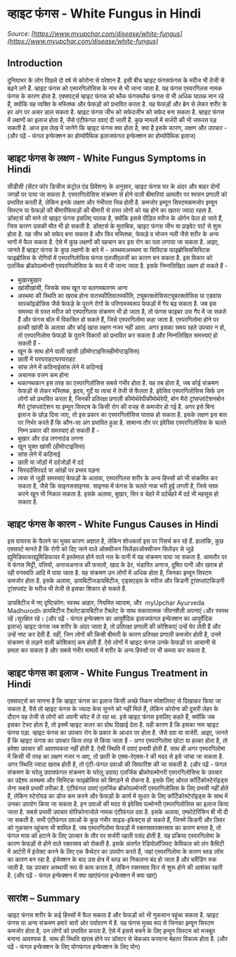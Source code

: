 # व्हाइट फंगस - White Fungus in Hindi
_Source: [https://www.myupchar.com/disease/white-fungus](https://www.myupchar.com/disease/white-fungus)_

## Introduction
दुनियाभर के लोग पिछले दो वर्ष से कोरोना से परेशान हैं. इसी बीच व्हाइट फंगसफंगस के मरीज भी तेजी से बढ़ने लगे हैं. व्हाइट फंगस को एस्परगिलोसिस के नाम से भी जाना जाता है. यह फंगस एस्परगिलस नामक फंगस के कारण होता है.
एक्सपर्ट्स व्हाइट फंगस को ब्लैक फंगसब्लैक फंगस से भी अधिक घातक मान रहे हैं, क्‍योंकि यह व्यक्ति के मस्तिष्‍क और फेफड़ों को प्रभावित करता है. यह फेफड़ों और ब्रेन से लेकर शरीर के हर अंग पर असर डाल सकता है.
व्हाइट फंगस जीभ को सफेदजीभ को सफेद बना सकता है. व्हाइट फंगस में लक्षणों का इलाज होता है, जैसे एंटीफंगल दवाएं दी जाती हैं. कुछ मामलों में सर्जरी की भी जरूरत पड़ सकती है.
आज इस लेख में जानेंगे कि व्हाइट फंगस क्या होता है, क्या है इसके कारण, लक्षण और उपचार -
(और पढ़ें - फंगल इन्फेक्शन का होम्योपैथिक इलाजफंगल इन्फेक्शन का होम्योपैथिक इलाज)

## व्हाइट फंगस के लक्षण - White Fungus Symptoms in Hindi
सीडीसी (सेंटर फॉर डिजीज कंट्रोल एंड प्रिवेंशन) के अनुसार, व्हाइट फंगस घर के अंदर और बाहर दोनों जगहों पर पाया जा सकता है. एस्परगिलोसिस संक्रमण से होने वाली बीमारियां आमतौर पर श्वसन प्रणाली को प्रभावित करती है, लेकिन इनके लक्षण और गंभीरता भिन्न होती है. कमजोर इम्यून सिस्टमकमजोर इम्यून सिस्टम या फेफड़ों की बीमारीफेफड़ों की बीमारी से ग्रस्त लोगों को यह होने का खतरा ज्यादा रहता है.
डॉक्टर्स की माने तो व्हाइट फंगस इसलिए घातक है, क्योंकि इससे पीड़ित मरीज के ऑर्गन फेल हो जाते हैं, जिस कारण उसकी मौत भी हो सकती है. डॉक्टर्स के मुताबिक, व्हाइट फंगस जीभ या प्राइवेट पार्ट से शुरू होता है. यह जीभ को सफेद बना सकता है और फिर मस्तिष्क, फेफड़े व भोजन नली जैसे शरीर के अन्य भागों में फैल सकता है. ऐसे में कुछ लक्षणों की पहचान कर इस रोग का पता लगाया जा सकता है. आइए, जानते हैं व्हाइट फंगस के कुछ लक्षणों के बारे में -
अस्थमाअस्थमा या सिस्टिक फाइब्रोसिससिस्टिक फाइब्रोसिस के रोगियों में एस्परगिलोसिस फंगस एलर्जीएलर्जी का कारण बन सकता है. इस विकार को एलर्जिक ब्रोंकोपल्मोनरी एस्परगिलोसिस के रूप में भी जाना जाता है. इसके निम्नलिखित लक्षण हो सकते हैं -
- बुखारबुखार
- खांसीखांसी, जिसके साथ खून या बलगमबलगम आना
- अस्थमा की स्थिति का खराब होना
वातस्फीतिवातस्फीति, ट्यूबरक्लोसिसट्यूबरक्लोसिस या एडवांस सारकॉइडोसिस जैसे फेफड़े के पुराने रोगों के परिणामस्वरूप फेफड़ों में गैप बढ़ सकता है. जब इस समस्या से ग्रस्त मरीज को एस्परगिलस संक्रमण भी हो जाता है, तो फंगस फाइबर उस गैप में जा सकते हैं और फंगस बॉल में विकसित हो सकते हैं, जिसे एस्परगिलोमा कहा जाता है.
एस्परगिलोमा होने पर हल्की खांसी के अलावा और कोई खास लक्षण नजर नहीं आता. अगर इसका समय रहते उपचार न हो, तो एस्परगिलोमा फेफड़ों के पुराने विकारों को प्रभावित कर सकता है और निम्नलिखित समस्याएं हो सकती हैं -
- खून के साथ होने वाली खांसी (हीमोप्टाइसिसहीमोप्टाइसिस)
- छाती में घरघराहटघरघराहट
- सांस लेने में कठिनाईसांस लेने में कठिनाई
- अचानक वजन कम होना
- थकानथकान
इस तरह का एस्परगिलोसिस सबसे गंभीर होता है. यह तब होता है, जब कोई संक्रमण फेफड़ों से लेकर मस्तिष्क, हृदय, गुर्दे या त्वचा में तेजी से फैलता है. इंवेसिव एस्परगिलोसिस सिर्फ उन लोगों को प्रभावित करता है, जिनकी प्रतिरक्षा प्रणाली कीमोथेरेपीकीमोथेरेपी, बोन मैरो ट्रांसप्लांटेशनबोन मैरो ट्रांसप्लांटेशन या इम्यून सिस्टम के किसी रोग की वजह से कमजोर हो गई है. अगर इसे बिना इलाज के छोड़ दिया जाए, तो इस प्रकार का एस्परगिलोसिस घातक हो सकता है. इसके लक्षण इस बात पर निर्भर करते हैं कि कौन-सा अंग प्रभावित हुआ है. सामान्य तौर पर इंवेसिव एस्परगिलोसिस के चलते निम्न प्रकार की समस्याएं हो सकती हैं -
- बुखार और ठंड लगनाठंड लगना
- खून युक्त खांसी (हीमोप्टाइसिस)
- सांस लेने में कठिनाई
- छाती या जोड़ों में दर्दजोड़ों में दर्द
- सिरदर्दसिरदर्द या आंखों पर प्रभाव पड़ना
- त्वचा से जुड़ी समस्याएं
फेफड़ों के अलावा, एस्परगिलस शरीर के अन्य हिस्सों को भी संक्रमित कर सकता है, जैसे कि साइनससाइनस. साइनस में फंगस के चलते नाक भरी हुई लगती है, जिसे साफ करने खून भी निकल सकता है. इसके अलावा, बुखार, सिर व चेहरे में दर्दचेहरे में दर्द भी महसूस हो सकता है.

## व्हाइट फंगस के कारण - White Fungus Causes in Hindi
इस वायरस के फैलने का मुख्य कारण अज्ञात है, लेकिन शोधकर्ता इस पर रिसर्च कर रहे हैं. हालांकि, कुछ एक्सपर्ट मानते हैं कि रोगी को दिए जाने वाले ऑक्सीजन सिलेंडरऑक्सीजन सिलेंडर से जुड़े ह्यूमिडिफायरह्यूमिडिफायर में इस्तेमाल होने वाले नल के पानी में यह संक्रमण पाया जा सकता है.
आमतौर पर ये फंगस मिट्टी, पत्तियों, अनाजअनाज की फसलों, खाद के ढेर, भंडारित अनाज, दूषित पानी और खराब हो रही वनस्पति आदि में पाया जाता है.
यह संक्रमण उन लोगों में अधिक होता है, जिनका इम्यून सिस्टम कमजोर होता है. इसके अलावा, डायबिटीजडायबिटीज, एड्सएड्स के मरीज और किडनी ट्रांसप्लांटकिडनी ट्रांसप्लांट के मरीज भी तेजी से इसका शिकार हो सकते हैं.

डायबिटीज में नए दृष्टिकोण: स्वस्थ आहार, नियमित व्यायाम, और  myUpchar Ayurveda Madhurodh डायबिटीज टैबलेटडायबिटीज टैबलेट के साथ सकारात्मक जीवनशैली अपनाएं।और स्वस्थ रहें।सुरक्षित रहे।
(और पढ़ें - फंगल इन्फेक्शन का आयुर्वेदिक इलाजफंगल इन्फेक्शन का आयुर्वेदिक इलाज)
व्हाइट फंगस जब शरीर के अंदर जाता है, तो प्रतिरक्षा प्रणाली की कोशिकाएं उन्हें घेर लेती हैं और उन्हें नष्ट कर देती हैं. वहीं, जिन लोगों की किसी बीमारी के कारण प्रतिरक्षा प्रणाली कमजोर होती है, उनमें संक्रमण से लड़ने वाली कोशिकाएं कम होती हैं. ऐसे लोगों में व्हाइट फंगस उनके फेफड़ों पर आसानी से हमला कर सकता है और सबसे गंभीर मामलों में शरीर के अन्य हिस्सों पर भी कब्जा कर सकता है.

## व्हाइट फंगस का इलाज - White Fungus Treatment in Hindi
एक्सपर्ट्स का मानना है कि व्हाइट फंगस का इलाज किसी अच्छे स्किन स्पेशलिस्ट से दिखाकर किया जा सकता है. वैसे तो व्हाइट फंगस के ज्यादा केस सुनने को नहीं मिले हैं, लेकिन कोरोना की दूसरी लेहर के दौरान यह तेजी से लोगों को अपनी चपेट में ले रहा था. इसे व्हाइट फंगस इसलिए कहते हैं, क्योंकि जब इसका टेस्ट होता है, तो इसमें व्हाइट कलर का ग्रोथ दिखाई देता है. यही कारण है कि इसका नाम व्हाइट फंगस पड़ा. व्हाइट फंगस का उपचार रोग के प्रकार के आधार पर होता है. जैसे दवा या सर्जरी. आइए, जानते हैं कि व्हाइट फंगस का उपचार किस तरह से किया जाता है -
अगर एस्परगिलोमा छोटा या हल्का होता है, तो हमेशा उपचार की आवश्यकता नहीं होती है. ऐसी स्थिति में दवाएं प्रभावी होती हैं. साथ ही अगर एस्परगिलोमा में किसी भी तरह का लक्षण नजर न आए, तो छाती के एक्स-रेएक्स-रे की मदद से इसे जांचा जा सकता है. अगर स्थिति ज्यादा खराब होती है, तो एंटी-फंगल दवाओं की सिफारिश की जा सकती है.
(और पढ़ें - फंगल संक्रमण के घरेलू उपायफंगल संक्रमण के घरेलू उपाय)
एलर्जिक ब्रोंकोपल्मोनरी एस्परगिलोसिस के उपचार का उद्देश्य अस्थमा और सिस्टिक फाइब्रोसिस को बिगड़ने से रोकना है. इसके लिए ओरल कॉर्टिकोस्टेरॉइड्स लेना सबसे प्रभावी तरीका है. एंटीफंगल दवाएं एलर्जिक ब्रोंकोपल्मोनरी एस्परगिलोसिस के लिए प्रभावी नहीं होते हैं, लेकिन स्टेरॉयड का डोज कम करने और फेफड़ों के कार्य में सुधार के लिए कॉर्टिकोस्टेरॉइड्स के साथ में उनका उपयोग किया जा सकता है.
इन दवाओं की मदद से इंवेसिव पल्मोनरी एस्परगिलोसिस का इलाज किया जाता है. सबसे प्रभावी उपचार वोरिकोनाजोले नामक एंटीफंगल दवा है. इसके अलावा, एम्फोटेरिसिन बी भी दी जा सकती है. सभी एंटीफंगल दवाओं के कुछ गंभीर साइड-इफेक्ट्स हो सकते हैं, जिनमें किडनी और लिवर को नुकसान पहुंचना भी शामिल है.
जब एस्परगिलोमा फेफड़ों में रक्तस्रावरक्तस्राव का कारण बनता है, तो फंगल मास को हटाने के लिए उपचार के तौर पर सर्जरी पहली पसंद होती है.
यह प्रक्रिया एस्परगिलोमा के कारण फेफड़ों से होने वाले रक्तस्राव को रोकती है. इसके अंतर्गत रेडियोलॉजिस्ट केमिकल को लंग कैविटी में आर्टरी में इंजेक्ट करने के लिए एक कैथेटर का उपयोग करते हैं, जहां एस्परगिलोमा के कारण ब्लड लॉस का कारण बन रहा है. इंजेक्शन के बाद उस क्षेत्र में ब्लड का निकलना बंद हो जाता है और ब्लीडिंग रुक जाती है. यह उपचार अस्थायी रूप से काम करता है, लेकिन रक्तस्राव फिर से शुरू होने की आशंका रहती है.
(और पढ़ें - फंगल इन्फेक्शन में क्या खाएंफंगल इन्फेक्शन में क्या खाएं)

## सारांश – Summary
व्हाइट फंगस शरीर के कई हिस्सों में फैल सकता है और फेफड़ों को भी नुकसान पहुंचा सकता है. व्हाइट फंगस या अन्य संक्रमण हमारे चारों ओर पर्यावरण में है. यह फंगस मुख्य रूप से जिनका इम्यून सिस्टम कमजोर होता है, उन लोगों को प्रभावित करता है. ऐसे में इससे बचने के लिए इम्यून सिस्टम को मजबूत बनाना आवश्यक है. साथ ही स्थिति खराब होने पर डॉक्टर से चेकअप करवाना बेहतर विकल्प होता है.
(और पढ़ें - फंगल इन्फेक्शन के लिए योगफंगल इन्फेक्शन के लिए योग)


